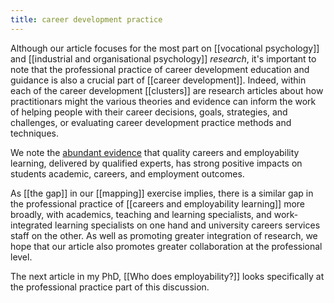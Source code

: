 ```yaml
--- 
title: career development practice
---
```

Although our article focuses for the most part on [[vocational psychology]] and [[industrial and organisational psychology]] *research*, it's important to note that the professional practice of career development education and guidance is also a crucial part of [[career development]]. Indeed, within each of the career development [[clusters]] are research articles about how practitionars might the various theories and evidence can inform the work of helping people with their career decisions, goals, strategies, and challenges, or evaluating career development practice methods and techniques. 

We note the [abundant evidence](https://www.linkedin.com/pulse/why-careers-employability-learning-matters-higher-education-healy/) that quality careers and employability learning, delivered by qualified experts, has strong positive impacts on students academic, careers, and employment outcomes. 

As [[the gap]] in our [[mapping]] exercise implies, there is a similar gap in the professional practice of [[careers and employability learning]] more broadly, with academics, teaching and learning specialists, and work-integrated learning specialists on one hand and university careers services staff on the other. As well as promoting greater integration of research, we hope that our article also promotes greater collaboration at the professional level. 

The next article in my PhD, [[Who does employability?]] looks specifically at the professional practice part of this discussion. 